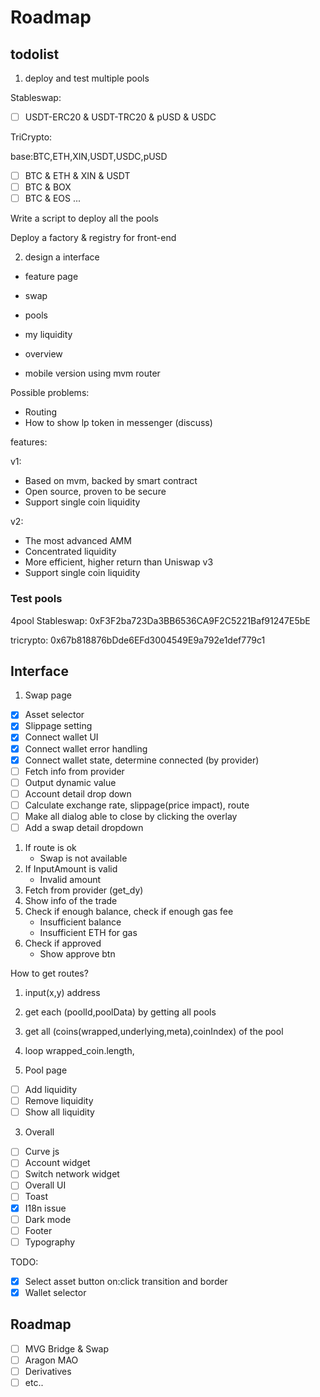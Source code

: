 # Roadmap


## todolist 

1. deploy and test multiple pools

Stableswap:

- [ ] USDT-ERC20 & USDT-TRC20 & pUSD & USDC

TriCrypto:

base:BTC,ETH,XIN,USDT,USDC,pUSD

- [ ] BTC & ETH & XIN & USDT
- [ ] BTC & BOX
- [ ] BTC & EOS
...

Write a script to deploy all the pools

Deploy a factory & registry for front-end


2. design a interface

- feature page
- swap
- pools
- my liquidity
- overview

- mobile version using mvm router


Possible problems:
- Routing
- How to show lp token in messenger (discuss)


features:

v1:
- Based on mvm, backed by smart contract
- Open source, proven to be secure
- Support single coin liquidity

v2:
- The most advanced AMM
- Concentrated liquidity
- More efficient, higher return than Uniswap v3
- Support single coin liquidity

### Test pools

4pool Stableswap: 0xF3F2ba723Da3BB6536CA9F2C5221Baf91247E5bE

tricrypto: 0x67b818876bDde6EFd3004549E9a792e1def779c1

## Interface

1. Swap page
- [x] Asset selector
- [x] Slippage setting
- [x] Connect wallet UI
- [x] Connect wallet error handling
- [x] Connect wallet state, determine connected (by provider)
- [ ] Fetch info from provider
- [ ] Output dynamic value
- [ ] Account detail drop down
- [ ] Calculate exchange rate, slippage(price impact), route
- [ ] Make all dialog able to close by clicking the overlay
- [ ] Add a swap detail dropdown

 1. If route is ok
	- Swap is not available
 2. If InputAmount is valid
	- Invalid amount
 3. Fetch from provider (get_dy)
 4. Show info of the trade
 5. Check if enough balance, check if enough gas fee
	- Insufficient balance
	- Insufficient ETH for gas
 6. Check if approved
	- Show approve btn

 How to get routes?
 1. input(x,y) address
 2. get each (poolId,poolData) by getting all pools 
 3. get all (coins(wrapped,underlying,meta),coinIndex) of the pool
 4. loop wrapped_coin.length, 


2. Pool page
- [ ] Add liquidity
- [ ] Remove liquidity
- [ ] Show all liquidity

3. Overall
- [ ] Curve js
- [ ] Account widget
- [ ] Switch network widget
- [ ] Overall UI
- [ ] Toast
- [x] I18n issue
- [ ] Dark mode
- [ ] Footer
- [ ] Typography

TODO:
- [x] Select asset button on:click transition and border
- [x] Wallet selector

## Roadmap

- [ ] MVG Bridge & Swap
- [ ] Aragon MAO
- [ ] Derivatives
- [ ] etc..
